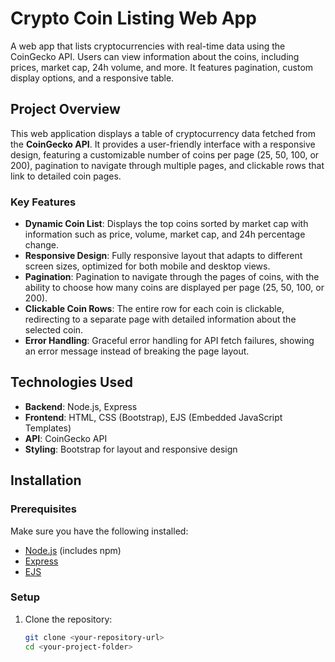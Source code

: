 # Crypto Coin Listing Web App

A web app that lists cryptocurrencies with real-time data using the CoinGecko API. Users can view information about the coins, including prices, market cap, 24h volume, and more. It features pagination, custom display options, and a responsive table.

## Project Overview

This web application displays a table of cryptocurrency data fetched from the **CoinGecko API**. It provides a user-friendly interface with a responsive design, featuring a customizable number of coins per page (25, 50, 100, or 200), pagination to navigate through multiple pages, and clickable rows that link to detailed coin pages.

### Key Features

- **Dynamic Coin List**: Displays the top coins sorted by market cap with information such as price, volume, market cap, and 24h percentage change.
- **Responsive Design**: Fully responsive layout that adapts to different screen sizes, optimized for both mobile and desktop views.
- **Pagination**: Pagination to navigate through the pages of coins, with the ability to choose how many coins are displayed per page (25, 50, 100, or 200).
- **Clickable Coin Rows**: The entire row for each coin is clickable, redirecting to a separate page with detailed information about the selected coin.
- **Error Handling**: Graceful error handling for API fetch failures, showing an error message instead of breaking the page layout.

## Technologies Used

- **Backend**: Node.js, Express
- **Frontend**: HTML, CSS (Bootstrap), EJS (Embedded JavaScript Templates)
- **API**: CoinGecko API
- **Styling**: Bootstrap for layout and responsive design

## Installation

### Prerequisites

Make sure you have the following installed:

- [Node.js](https://nodejs.org/) (includes npm)
- [Express](https://expressjs.com/)
- [EJS](https://www.npmjs.com/package/ejs)

### Setup

1. Clone the repository:
   ```bash
   git clone <your-repository-url>
   cd <your-project-folder>
